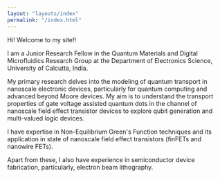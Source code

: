```yaml
---
layout: "layouts/index"
permalink: "/index.html"
---
```


Hi! Welcome to my site!!

I am a Junior Research Fellow in the Quantum Materials and Digital Microfluidics Research Group at the Department of Electronics Science, University of Calcutta, India.

My primary research delves into the modeling of quantum transport in nanoscale electronic devices, particularly for quantum computing and advanced beyond Moore devices. My aim is to understand the transport properties of gate voltage assisted quantum dots in the channel of nanoscale field effect transistor devices to explore qubit generation and multi-valued logic devices.

I have expertise in Non-Equilibrium Green's Function techniques and its application in state of nanoscale field effect transistors (finFETs and nanowire FETs).

Apart from these, I also have experience in semiconductor device fabrication, particularly, electron beam lithography.
